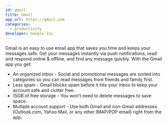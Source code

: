 ```yaml
---
id: gmail
title: Gmail
app_url: https://gmail.com
categories:
  - productivity
developer: Google Inc.
---
```

Gmail is an easy to use email app that saves you time and keeps your messages safe. Get your messages instantly via push notifications, read and respond online & offline, and find any message quickly.
With the Gmail app you get:

- An organized inbox - Social and promotional messages are sorted into categories so you can read messages from friends and family first.
- Less spam - Gmail blocks spam before it hits your inbox to keep your account safe and clutter free.
- 15GB of free storage - You won’t need to delete messages to save space.
- Multiple account support - Use both Gmail and non-Gmail addresses (Outlook.com, Yahoo Mail, or any other IMAP/POP email) right from the app.
